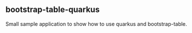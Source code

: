 ## bootstrap-table-quarkus

Small sample application to show how to use quarkus and bootstrap-table.  


